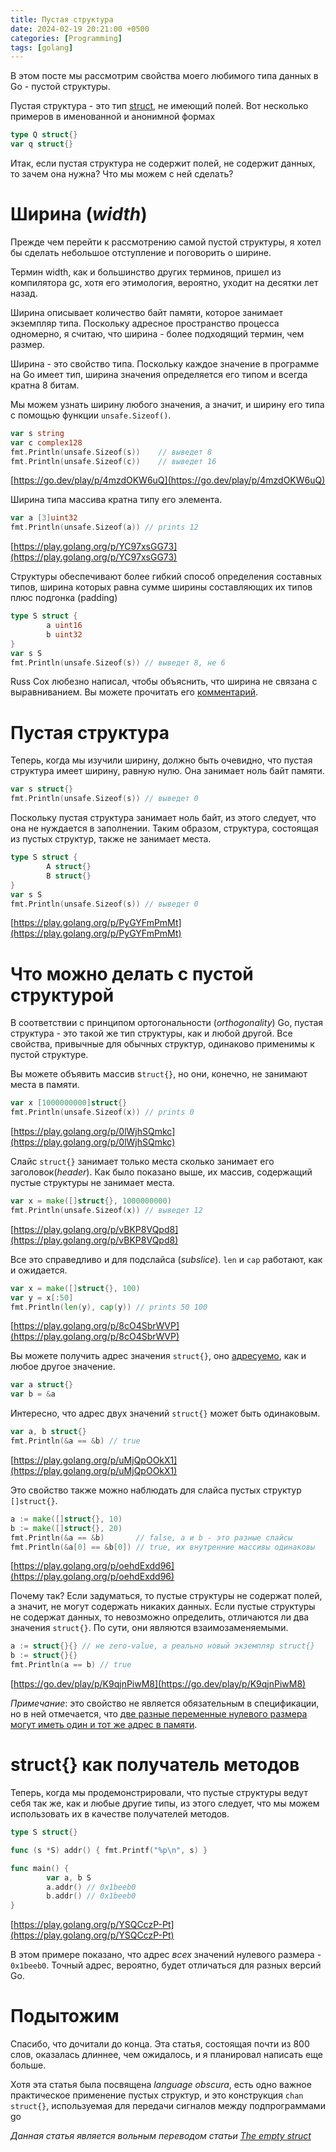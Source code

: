 ```yaml
---
title: Пустая структура
date: 2024-02-19 20:21:00 +0500
categories: [Programming]
tags: [golang]
---
```



В этом посте мы рассмотрим свойства моего любимого типа данных в Go - пустой структуры.

Пустая структура - это тип [struct](https://go.dev/ref/spec#Struct_types), не имеющий полей. 
Вот несколько примеров в именованной и анонимной формах

```go
type Q struct{}
var q struct{}
```

Итак, если пустая структура не содержит полей, не содержит данных, то зачем она нужна? Что мы можем с ней сделать?

# Ширина (<i>width</i>)
Прежде чем перейти к рассмотрению самой пустой структуры, я хотел бы сделать небольшое отступление и поговорить о ширине.

Термин width, как и большинство других терминов, пришел из компилятора gc, хотя его этимология, вероятно, уходит на десятки лет назад.

Ширина описывает количество байт памяти, которое занимает экземпляр типа. 
Поскольку адресное пространство процесса одномерно, я считаю, что ширина - более подходящий термин, чем размер.

Ширина - это свойство типа. 
Поскольку каждое значение в программе на Go имеет тип, ширина значения определяется его типом и всегда кратна 8 битам.

Мы можем узнать ширину любого значения, а значит, и ширину его типа с помощью функции `unsafe.Sizeof()`.

```go
var s string
var c complex128
fmt.Println(unsafe.Sizeof(s))	 // выведет 8
fmt.Println(unsafe.Sizeof(c))	 // выведет 16
```
[https://go.dev/play/p/4mzdOKW6uQ](https://go.dev/play/p/4mzdOKW6uQ)

Ширина типа массива кратна типу его элемента.

```go
var a [3]uint32
fmt.Println(unsafe.Sizeof(a)) // prints 12
```
[https://play.golang.org/p/YC97xsGG73](https://play.golang.org/p/YC97xsGG73)

Структуры обеспечивают более гибкий способ определения составных типов, 
ширина которых равна сумме ширины составляющих их типов плюс подгонка (padding)

```go
type S struct {
        a uint16 
        b uint32
}
var s S
fmt.Println(unsafe.Sizeof(s)) // выведет 8, не 6

```
Russ Cox любезно написал, чтобы объяснить, что ширина не связана с выравниванием. Вы можете прочитать его [комментарий](https://dave.cheney.net/2014/03/25/the-empty-struct#comment-2815).


# Пустая структура
Теперь, когда мы изучили ширину, должно быть очевидно, что пустая структура имеет ширину, равную нулю. Она занимает ноль байт памяти.
```go
var s struct{}
fmt.Println(unsafe.Sizeof(s)) // выведет 0
```
Поскольку пустая структура занимает ноль байт, из этого следует, что она не нуждается в заполнении. 
Таким образом, структура, состоящая из пустых структур, также не занимает места.

```go
type S struct {
        A struct{}
        B struct{}
}
var s S
fmt.Println(unsafe.Sizeof(s)) // выведет 0
```
[https://play.golang.org/p/PyGYFmPmMt](https://play.golang.org/p/PyGYFmPmMt)

# Что можно делать с пустой структурой
В соответствии с принципом ортогональности (<i>orthogonality</i>) Go, пустая структура - это такой же тип структуры, как и любой другой. 
Все свойства, привычные для обычных структур, одинаково применимы к пустой структуре.

Вы можете объявить массив s`truct{}`, но они, конечно, не занимают места в памяти.

```go
var x [1000000000]struct{}
fmt.Println(unsafe.Sizeof(x)) // prints 0
```
[https://play.golang.org/p/0lWjhSQmkc](https://play.golang.org/p/0lWjhSQmkc)

Слайс `struct{}` занимает только места сколько занимает его заголовок(<i>header</i>). 
Как было показано выше, их массив, содержащий пустые структуры не занимает места.

```go
var x = make([]struct{}, 1000000000)
fmt.Println(unsafe.Sizeof(x)) // выведет 12 
```
[https://play.golang.org/p/vBKP8VQpd8](https://play.golang.org/p/vBKP8VQpd8)

Все это справедливо и для подслайса (<i>subslice</i>). `len` и `cap` работают, как и ожидается.
```go
var x = make([]struct{}, 100)
var y = x[:50]
fmt.Println(len(y), cap(y)) // prints 50 100
```
[https://play.golang.org/p/8cO4SbrWVP](https://play.golang.org/p/8cO4SbrWVP)

Вы можете получить адрес значения `struct{}`, оно [адресуемо](https://go.dev/ref/spec#Address_operators), как и любое другое значение.
```go
var a struct{}
var b = &a
```

Интересно, что адрес двух значений `struct{}` может быть одинаковым.
```go
var a, b struct{}
fmt.Println(&a == &b) // true
```
[https://play.golang.org/p/uMjQpOOkX1](https://play.golang.org/p/uMjQpOOkX1)

Это свойство также можно наблюдать для слайса пустых структур `[]struct{}`.
```go
a := make([]struct{}, 10)
b := make([]struct{}, 20)
fmt.Println(&a == &b)       // false, a и b - это разные слайсы
fmt.Println(&a[0] == &b[0]) // true, их внутренние массивы одинаковы
```
[https://play.golang.org/p/oehdExdd96](https://play.golang.org/p/oehdExdd96)

Почему так? Если задуматься, то пустые структуры не содержат полей, а значит, не могут содержать никаких данных. 
Если пустые структуры не содержат данных, то невозможно определить, отличаются ли два значения `struct{}`. 
По сути, они являются взаимозаменяемыми.

```go
a := struct{}{} // не zero-value, а реально новый экземпляр struct{}
b := struct{}{}
fmt.Println(a == b) // true
```
[https://go.dev/play/p/K9qjnPiwM8](https://go.dev/play/p/K9qjnPiwM8)

<i>Примечание</i>: это свойство не является обязательным в спецификации, но в ней отмечается, 
что [две разные переменные нулевого размера могут иметь один и тот же адрес в памяти](https://golang.org/ref/spec#Size_and_alignment_guarantees).


# struct{} как получатель методов
Теперь, когда мы продемонстрировали, что пустые структуры ведут себя так же, как и любые другие типы, из этого следует, 
что мы можем использовать их в качестве получателей методов.

```go
type S struct{}

func (s *S) addr() { fmt.Printf("%p\n", s) }

func main() {
        var a, b S
        a.addr() // 0x1beeb0
        b.addr() // 0x1beeb0
}
```
[https://play.golang.org/p/YSQCczP-Pt](https://play.golang.org/p/YSQCczP-Pt)

В этом примере показано, что адрес <i>всех</i> значений нулевого размера - `0x1beeb0`. 
Точный адрес, вероятно, будет отличаться для разных версий Go.

# Подытожим
Спасибо, что дочитали до конца. 
Эта статья, состоящая почти из 800 слов, оказалась длиннее, чем ожидалось, и я планировал написать еще больше.

Хотя эта статья была посвящена <i>language obscura</i>, есть одно важное практическое применение пустых структур, 
и это конструкция `chan struct{}`, используемая для передачи сигналов между подпрограммами go

<i>Данная статья является вольным переводом статьи [The empty struct](https://dave.cheney.net/2014/03/25/the-empty-struct)</i>
